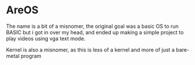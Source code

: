 # AreOS

The name is a bit of a misnomer, the original goal was a basic OS to run BASIC but i got in over my head, and ended up making a simple project to play videos using vga text mode.

Kernel is also a misnomer, as this is less of a kernel and more of just a bare-metal program
